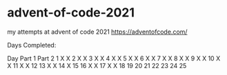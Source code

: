 # advent-of-code-2021

my attempts at advent of code 2021 https://adventofcode.com/

Days Completed:

Day Part 1 Part 2
1 X X
2 X X
3 X X
4 X X
5 X X
6 X X
7 X X
8 X X
9 X X
10 X X
11 X X
12
13 X X
14 X
15
16 X X
17 X X
18
19
20
21
22
23
24
25
